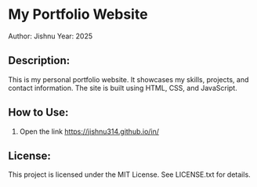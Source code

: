 My Portfolio Website
====================

Author: Jishnu
Year: 2025

Description:
------------
This is my personal portfolio website. It showcases my skills, projects, and contact information. The site is built using HTML, CSS, and JavaScript.

How to Use:
-----------
1. Open the link   https://jishnu314.github.io/in/

License:
--------
This project is licensed under the MIT License. See LICENSE.txt for details.
